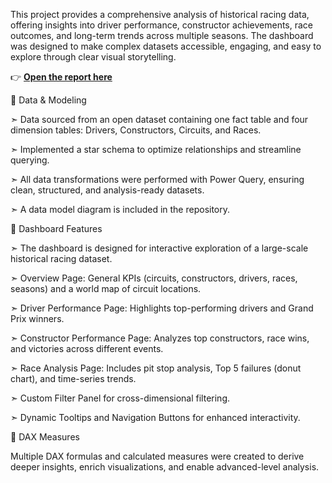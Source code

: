 This project provides a comprehensive analysis of historical racing data, offering insights into driver performance, constructor achievements, race outcomes, and long-term trends across multiple seasons. The dashboard was designed to make complex datasets accessible, engaging, and easy to explore through clear visual storytelling.

👉 [**Open the report here**](https://gubrie.github.io/Formula-1_Championship_project/)

🔹 Data & Modeling

➣ Data sourced from an open dataset containing one fact table and four dimension tables: Drivers, Constructors, Circuits, and Races.

➣ Implemented a star schema to optimize relationships and streamline querying.

➣ All data transformations were performed with Power Query, ensuring clean, structured, and analysis-ready datasets.

➣ A data model diagram is included in the repository.


🔹 Dashboard Features

➣ The dashboard is designed for interactive exploration of a large-scale historical racing dataset.

➣ Overview Page: General KPIs (circuits, constructors, drivers, races, seasons) and a world map of circuit locations.

➣ Driver Performance Page: Highlights top-performing drivers and Grand Prix winners.

➣ Constructor Performance Page: Analyzes top constructors, race wins, and victories across different events.

➣ Race Analysis Page: Includes pit stop analysis, Top 5 failures (donut chart), and time-series trends.

➣ Custom Filter Panel for cross-dimensional filtering.

➣ Dynamic Tooltips and Navigation Buttons for enhanced interactivity.


🔹 DAX Measures

Multiple DAX formulas and calculated measures were created to derive deeper insights, enrich visualizations, and enable advanced-level analysis.
